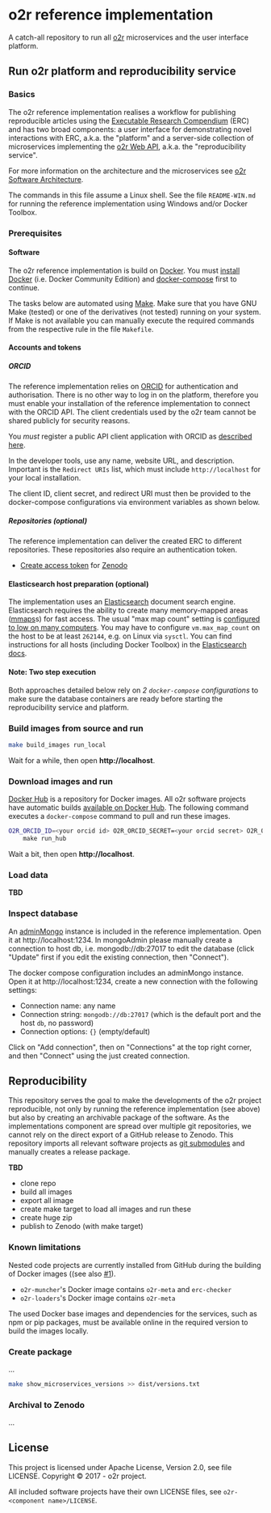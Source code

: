 # o2r reference implementation

A catch-all repository to run all [o2r](http://o2r.info) microservices and the user interface platform.

## Run o2r platform and reproducibility service

### Basics

The o2r reference implementation realises a workflow for publishing reproducible articles using the [Executable Research Compendium](https://github.com/o2r-project/erc-spec) (ERC) and has two broad components: a user interface for demonstrating novel interactions with ERC, a.k.a. the "platform" and a server-side collection of microservices implementing the [o2r Web API](https://github.com/o2r-project/o2r-web-api), a.k.a. the "reproducibility service".

For more information on the architecture and the microservices see [o2r Software Architecture](https://github.com/o2r-project/architecture).

The commands in this file assume a Linux shell.
See the file `README-WIN.md` for running the reference implementation using Windows and/or Docker Toolbox.

### Prerequisites

#### Software

The o2r reference implementation is build on [Docker](http://docker.com/).
You must [install Docker](https://www.docker.com/get-docker) (i.e. Docker Community Edition) and [docker-compose](https://docs.docker.com/compose/) first to continue.

The tasks below are automated using [Make](https://en.wikipedia.org/wiki/Make_(software)).
Make sure that you have GNU Make (tested) or one of the derivatives (not tested) running on your system.
If Make is not available you can manually execute the required commands from the respective rule in the file `Makefile`.

#### Accounts and tokens

##### ORCID

The reference implementation relies on [ORCID](https://orcid.org/) for authentication and authorisation.
There is no other way to log in on the platform, therefore you must enable your installation of the reference implementation to connect with the ORCID API.
The client credentials used by the o2r team cannot be shared publicly for security reasons.

You _must_ register a public API client application with ORCID as [described here](https://support.orcid.org/knowledgebase/articles/343182-register-a-public-api-client-application).

In the developer tools, use any name, website URL, and description.
Important is the `Redirect URIs` list, which must include `http://localhost` for your local installation.

The client ID, client secret, and redirect URI must then be provided to the docker-compose configurations via environment variables as shown below.

##### Repositories (optional)

The reference implementation can deliver the created ERC to different repositories.
These repositories also require an authentication token.

- [Create access token](https://zenodo.org/login/?next=%2Faccount%2Fsettings%2Fapplications%2Ftokens%2Fnew%2F) for [Zenodo](https://zenodo.org/)

#### Elasticsearch host preparation (optional)

The implementation uses an [Elasticsearch](http://elastic.co) document search engine.
Elasticsearch requires the ability to create many memory-mapped areas ([mmaps](https://en.wikipedia.org/wiki/Mmap)s) for fast access.
The usual "max map count" setting is [configured to low on many computers](https://www.elastic.co/guide/en/elasticsearch/reference/5.0/_maximum_map_count_check.html).
You may have to configure `vm.max_map_count` on the host to be at least `262144`, e.g. on Linux via `sysctl`.
You can find instructions for all hosts (including Docker Toolbox) in the [Elasticsearch docs](https://www.elastic.co/guide/en/elasticsearch/reference/5.0/docker.html#docker-cli-run-prod-mode).

#### Note: Two step execution

Both approaches detailed below rely on _2 `docker-compose` configurations_ to make sure the database containers are ready before starting the reproducibility service and platform.

### Build images from source and run

```bash
make build_images run_local
```

Wait for a while, then open **http://localhost**.

### Download images and run

[Docker Hub](https://hub.docker.com/) is a repository for Docker images.
All o2r software projects have automatic builds [available on Docker Hub](https://hub.docker.com/r/o2rproject/).
The following command executes a `docker-compose` command to pull and run these images.

```bash
O2R_ORCID_ID=<your orcid id> O2R_ORCID_SECRET=<your orcid secret> O2R_ORCID_CALLBACK=http://localhost/api/v1/auth/login ZENODO_TOKEN=<your token> \
    make run_hub
```

Wait a bit, then open **http://localhost**.

### Load data

**TBD**

### Inspect database

An [adminMongo](https://adminmongo.markmoffat.com/) instance is included in the reference implementation. Open it at http://localhost:1234. In mongoAdmin please manually create a connection to host db, i.e. mongodb://db:27017 to edit the database (click "Update" first if you edit the existing connection, then "Connect").

The docker compose configuration includes an adminMongo instance. Open it at http://localhost:1234, create a new connection with the following settings:

- Connection name: any name
- Connection string: `mongodb://db:27017` (which is the default port and the host `db`, no password)
- Connection options: `{}` (empty/default)

Click on "Add connection", then on "Connections" at the top right corner, and then "Connect" using the just created connection.

## Reproducibility

This repository serves the goal to make the developments of the o2r project reproducible, not only by running the reference implementation (see above) but also by creating an archivable package of the software.
As the implementations component are spread over multiple git repositories, we cannot rely on the direct export of a GitHub release to Zenodo.
This repository imports all relevant software projects as [git submodules](https://git-scm.com/docs/git-submodule) and manually creates a release package.

**TBD**

- clone repo
- build all images
- export all image
- create make target to load all images and run these
- create huge zip
- publish to Zenodo (with make target)

### Known limitations

Nested code projects are currently installed from GitHub during the building of Docker images ((see also [#1]()).

- `o2r-muncher`'s Docker image contains `o2r-meta` and `erc-checker`
- `o2r-loaders`'s Docker image contains `o2r-meta`

The used Docker base images and dependencies for the services, such as npm or pip packages, must be available online in the required version to build the images locally.

### Create package

...

```bash
make show_microservices_versions >> dist/versions.txt
```

### Archival to Zenodo

...


## License

This project is licensed under Apache License, Version 2.0, see file LICENSE. Copyright © 2017 - o2r project.

All included software projects have their own LICENSE files, see `o2r-<component name>/LICENSE`.
